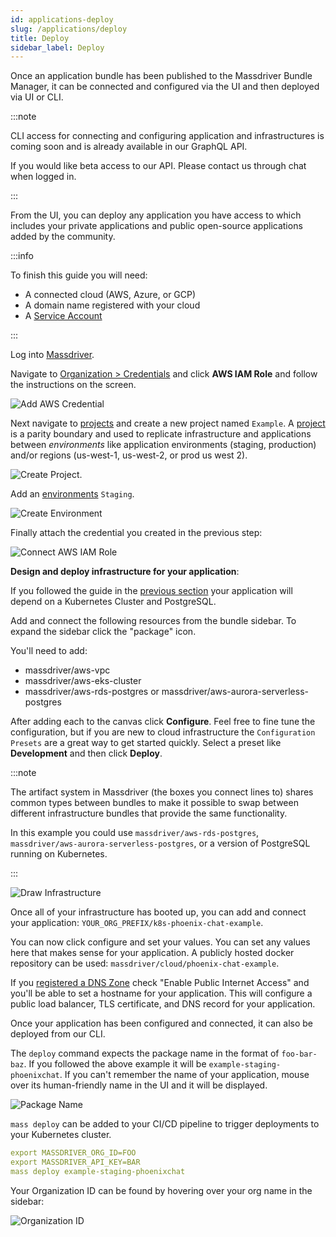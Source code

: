 ```yaml
---
id: applications-deploy
slug: /applications/deploy
title: Deploy
sidebar_label: Deploy
---
```


Once an application bundle has been published to the Massdriver Bundle Manager, it can be connected and configured via the UI and then deployed via UI or CLI.

:::note

CLI access for connecting and configuring application and infrastructures is coming soon and is already available in our GraphQL API.

If you would like beta access to our API. Please contact us through chat when logged in.

:::

From the UI, you can deploy any application you have access to which includes your private applications and public open-source applications added by the community.

:::info

To finish this guide you will need:

* A connected cloud (AWS, Azure, or GCP)
* A domain name registered with your cloud
* A [Service Account](/platform/service-accounts)

:::

Log into [Massdriver](https://app.massdriver.cloud/login).

Navigate to [Organization > Credentials](https://app.massdriver.cloud/organization/credentials) and click **AWS IAM Role** and follow the instructions on the screen.

![Add AWS Credential](./add-credential.png)

Next navigate to [projects](https://app.massdriver.cloud/projects) and create a new project named `Example`. A [project](/concepts/projects) is a parity boundary and used to replicate infrastructure and applications between _environments_ like application environments (staging, production) and/or regions (us-west-1, us-west-2, or prod us west 2).

![Create Project](./create-project.png).

Add an [environments](/concepts/environments) `Staging`.

![Create Environment](./create-target.png)

Finally attach the credential you created in the previous step:

![Connect AWS IAM Role](./connect-credential.png)

**Design and deploy infrastructure for your application**:

If you followed the guide in the [previous section](/applications/getting-started) your application will depend on a Kubernetes Cluster and PostgreSQL.

Add and connect the following resources from the bundle sidebar. To expand the sidebar click the "package" icon.

You'll need to add:

* massdriver/aws-vpc
* massdriver/aws-eks-cluster
* massdriver/aws-rds-postgres or massdriver/aws-aurora-serverless-postgres

After adding each to the canvas click **Configure**. Feel free to fine tune the configuration, but if you are new to cloud infrastructure the `Configuration Presets` are a great way to get started quickly. Select a preset like **Development** and then click **Deploy**.

:::note

The artifact system in Massdriver (the boxes you connect lines to) shares common types between bundles to make it possible to swap between different infrastructure bundles that provide the same functionality.

In this example you could use `massdriver/aws-rds-postgres`, `massdriver/aws-aurora-serverless-postgres`, or a version of PostgreSQL running on Kubernetes.

:::

![Draw Infrastructure](./draw-infrastructure.png)

Once all of your infrastructure has booted up, you can add and connect your application: `YOUR_ORG_PREFIX/k8s-phoenix-chat-example`.

You can now click configure and set your values. You can set any values here that makes sense for your application. A publicly hosted docker repository can be used: `massdriver/cloud/phoenix-chat-example`.

If you [registered a DNS Zone](/platform/dns-zones) check "Enable Public Internet Access" and you'll be able to set a hostname for your application. This will configure a public load balancer, TLS certificate, and DNS record for your application.

Once your application has been configured and connected, it can also be deployed from our CLI.

The `deploy` command expects the package name in the format of `foo-bar-baz`. If you followed the above example it will be `example-staging-phoenixchat`. If you can't remember the name of your application, mouse over its human-friendly name in the UI and it will be displayed.

![Package Name](./package-name.png)

`mass deploy` can be added to your CI/CD pipeline to trigger deployments to your Kubernetes cluster.

```yaml
export MASSDRIVER_ORG_ID=FOO
export MASSDRIVER_API_KEY=BAR
mass deploy example-staging-phoenixchat
```

Your Organization ID can be found by hovering over your org name in the sidebar:

![Organization ID](./org-id.png)
